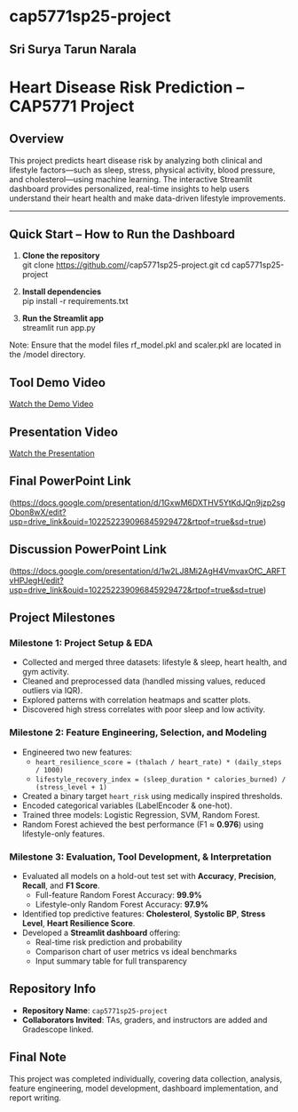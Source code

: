 # cap5771sp25-project

## Sri Surya Tarun Narala

# Heart Disease Risk Prediction – CAP5771 Project

## Overview

This project predicts heart disease risk by analyzing both clinical and lifestyle factors—such as sleep, stress, physical activity, blood pressure, and cholesterol—using machine learning. The interactive Streamlit dashboard provides personalized, real-time insights to help users understand their heart health and make data-driven lifestyle improvements.

---

## Quick Start – How to Run the Dashboard
1. **Clone the repository**  
   git clone https://github.com/<your-username>/cap5771sp25-project.git
   cd cap5771sp25-project

2. **Install dependencies**  
    pip install -r requirements.txt

3. **Run the Streamlit app**  
    streamlit run app.py
   
Note: Ensure that the model files rf_model.pkl and scaler.pkl are located in the /model directory.

## Tool Demo Video
[Watch the Demo Video](https://drive.google.com/file/d/11vC_4P4XhsEFQS6n9E_j0dgJbq2a1yeu/view?usp=drive_link)

## Presentation Video
[Watch the Presentation](https://drive.google.com/file/d/1F-BtdTlTqvgqDTj6_Jlm_nxk6kkV7Gqe/view?usp=drive_link)


## Final PowerPoint Link
(https://docs.google.com/presentation/d/1GxwM6DXTHV5YtKdJQn9jzp2sgObon8wX/edit?usp=drive_link&ouid=102252239096845929472&rtpof=true&sd=true)

## Discussion PowerPoint Link
(https://docs.google.com/presentation/d/1w2LJ8Mi2AgH4VmvaxOfC_ARFTvHPJegH/edit?usp=drive_link&ouid=102252239096845929472&rtpof=true&sd=true)

## Project Milestones

### Milestone 1: Project Setup & EDA
- Collected and merged three datasets: lifestyle & sleep, heart health, and gym activity.
- Cleaned and preprocessed data (handled missing values, reduced outliers via IQR).
- Explored patterns with correlation heatmaps and scatter plots.
- Discovered high stress correlates with poor sleep and low activity.

### Milestone 2: Feature Engineering, Selection, and Modeling
- Engineered two new features:
  - `heart_resilience_score = (thalach / heart_rate) * (daily_steps / 1000)`
  - `lifestyle_recovery_index = (sleep_duration * calories_burned) / (stress_level + 1)`
- Created a binary target `heart_risk` using medically inspired thresholds.
- Encoded categorical variables (LabelEncoder & one-hot).
- Trained three models: Logistic Regression, SVM, Random Forest.
- Random Forest achieved the best performance (F1 ≈ **0.976**) using lifestyle-only features.

### Milestone 3: Evaluation, Tool Development, & Interpretation
- Evaluated all models on a hold-out test set with **Accuracy**, **Precision**, **Recall**, and **F1 Score**.
  - Full-feature Random Forest Accuracy: **99.9%**
  - Lifestyle-only Random Forest Accuracy: **97.9%**
- Identified top predictive features: **Cholesterol**, **Systolic BP**, **Stress Level**, **Heart Resilience Score**.
- Developed a **Streamlit dashboard** offering:
  - Real-time risk prediction and probability
  - Comparison chart of user metrics vs ideal benchmarks
  - Input summary table for full transparency

## Repository Info

- **Repository Name**: `cap5771sp25-project`
- **Collaborators Invited**: TAs, graders, and instructors are added and Gradescope linked.

## Final Note

This project was completed individually, covering data collection, analysis, feature engineering, model development, dashboard implementation, and report writing.

